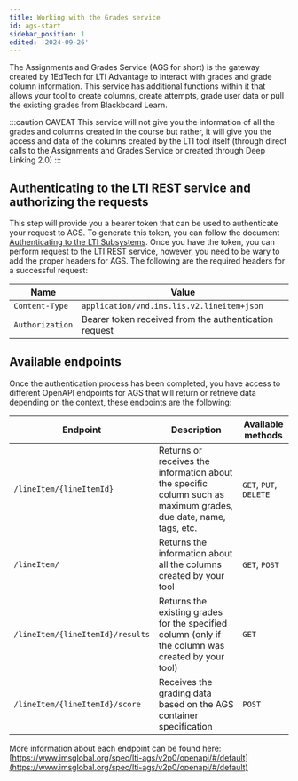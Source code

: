 ```yaml
---
title: Working with the Grades service
id: ags-start
sidebar_position: 1
edited: '2024-09-26'
---
```


The Assignments and Grades Service (AGS for short) is the gateway created by 1EdTech for LTI Advantage to interact with grades and grade column information. This service has additional functions within it that allows your tool to create columns, create attempts, grade user data or pull the existing grades from Blackboard Learn.

:::caution CAVEAT
This service will not give you the information of all the grades and columns created in the course but rather, it will give you the access and data of the columns created by the LTI tool itself (through direct calls to the Assignments and Grades Service or created through Deep Linking 2.0)
:::

## Authenticating to the LTI REST service and authorizing the requests

This step will provide you a bearer token that can be used to authenticate your request to AGS. To generate this token, you can follow the document [Authenticating to the LTI Subsystems](../01-authenticating-to-ags.md). Once you have the token, you can perform request to the LTI REST service, however, you need to be wary to add the proper headers for AGS. The following are the required headers for a successful request:

| Name            | Value                                                 |
| --------------- | ----------------------------------------------------- |
| `Content-Type`  | `application/vnd.ims.lis.v2.lineitem+json`            |
| `Authorization` | Bearer token received from the authentication request |

## Available endpoints

Once the authentication process has been completed, you have access to different OpenAPI endpoints for AGS that will return or retrieve data depending on the context, these endpoints are the following:

| Endpoint                         | Description                                                                                                      | Available methods      |
| -------------------------------- | ---------------------------------------------------------------------------------------------------------------- | ---------------------- |
| `/lineItem/{lineItemId}`         | Returns or receives the information about the specific column such as maximum grades, due date, name, tags, etc. | `GET`, `PUT`, `DELETE` |
| `/lineItem/`                     | Returns the information about all the columns created by your tool                                               | `GET`, `POST`          |
| `/lineItem/{lineItemId}/results` | Returns the existing grades for the specified column (only if the column was created by your tool)               | `GET`                  |
| `/lineItem/{lineItemId}/score`   | Receives the grading data based on the AGS container specification                                               | `POST`                 |

More information about each endpoint can be found here: [https://www.imsglobal.org/spec/lti-ags/v2p0/openapi/#/default](https://www.imsglobal.org/spec/lti-ags/v2p0/openapi/#/default)
